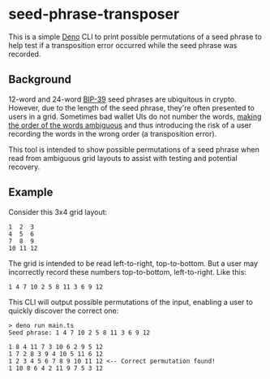 # seed-phrase-transposer

This is a simple [Deno](https://deno.land/) CLI to print possible permutations
of a seed phrase to help test if a transposition error occurred while the seed
phrase was recorded.

## Background

12-word and 24-word
[BIP-39](https://github.com/bitcoin/bips/blob/master/bip-0039.mediawiki) seed
phrases are ubiquitous in crypto. However, due to the length of the seed phrase,
they're often presented to users in a grid. Sometimes bad wallet UIs do not
number the words,
[making the order of the words ambiguous](https://knowyourmeme.com/memes/dont-dead-open-inside)
and thus introducing the risk of a user recording the words in the wrong order
(a transposition error).

This tool is intended to show possible permutations of a seed phrase when read
from ambiguous grid layouts to assist with testing and potential recovery.

## Example

Consider this 3x4 grid layout:

```
1  2  3
4  5  6
7  8  9
10 11 12
```

The grid is intended to be read left-to-right, top-to-bottom. But a user may
incorrectly record these numbers top-to-bottom, left-to-right. Like this:

```
1 4 7 10 2 5 8 11 3 6 9 12
```

This CLI will output possible permutations of the input, enabling a user to
quickly discover the correct one:

```
> deno run main.ts
Seed phrase: 1 4 7 10 2 5 8 11 3 6 9 12

1 8 4 11 7 3 10 6 2 9 5 12
1 7 2 8 3 9 4 10 5 11 6 12
1 2 3 4 5 6 7 8 9 10 11 12 <-- Correct permutation found!
1 10 8 6 4 2 11 9 7 5 3 12
```
